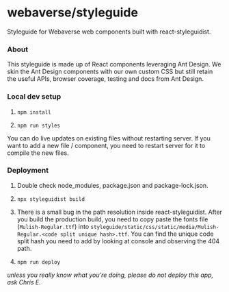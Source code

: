 # webaverse/styleguide
Styleguide for Webaverse web components built with react-styleguidist.

### About

This styleguide is made up of React components leveraging Ant Design. 
We skin the Ant Design components with our own custom CSS but still retain the useful APIs, browser coverage, testing and docs from Ant Design. 

### Local dev setup

1. `npm install`

2. `npm run styles`

You can do live updates on existing files without restarting server.
If you want to add a new file / component, you need to restart server for it to compile the new files.

### Deployment

1. Double check node_modules, package.json and package-lock.json. 

2. `npx styleguidist build`

3. There is a small bug in the path resolution inside react-styleguidist. After you build the production build, you need to copy paste the fonts file (`Mulish-Regular.ttf`) into `styleguide/static/css/static/media/Mulish-Regular.<code split unique hash>.ttf`. You can find the unique code split hash you need to add by looking at console and observing the 404 path.

4. `npm run deploy`

*unless you really know what you're doing, please do not deploy this app, ask Chris E.*
